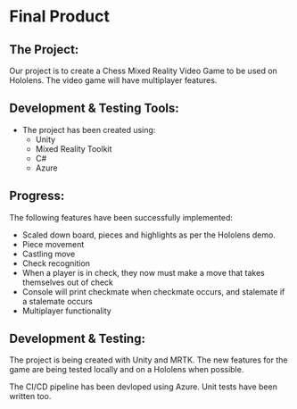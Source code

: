 # Final Product

## The Project: 

Our project is to create a Chess Mixed Reality Video Game to be used on Hololens. The video game will have multiplayer features. 

## Development & Testing Tools:

- The project has been created using:
    - Unity
    - Mixed Reality Toolkit 
    - C#
    - Azure

## Progress:

The following features have been successfully implemented:

- Scaled down board, pieces and highlights as per the Hololens demo.
- Piece movement 
- Castling move 
- Check recognition
- When a player is in check, they now must make a move that takes themselves out of check 
- Console will print checkmate when checkmate occurs, and stalemate if a stalemate occurs
- Multiplayer functionality

## Development & Testing:

The project is being created with Unity and MRTK. The new features for the game are being tested locally and on a Hololens when possible. 

The CI/CD pipeline has been devloped using Azure. Unit tests have been written too. 

